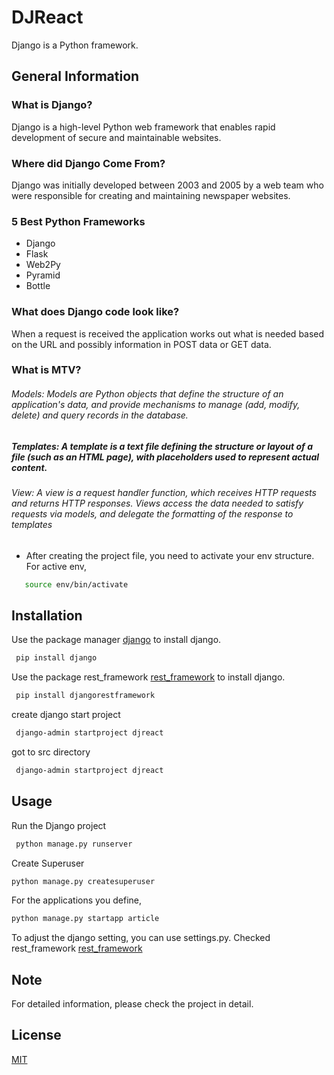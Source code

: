 # DJReact

Django is a Python framework.

## General Information
### What is Django?
Django is a high-level Python web framework that enables rapid development of secure and maintainable websites.
### Where did Django Come From?
Django was initially developed between 2003 and 2005 by a web team who were responsible for creating and maintaining newspaper websites.
### 5 Best Python Frameworks
- Django
- Flask
- Web2Py
- Pyramid
- Bottle
### What does Django code look like?
When a request is received the application works out what is needed based on the URL and possibly information in POST data or GET data.
### What is MTV?
###### Models: Models are Python objects that define the structure of an application's data, and provide mechanisms to manage (add, modify, delete) and query records in the database. 

##### Templates: A template is a text file defining the structure or layout of a file (such as an HTML page), with placeholders used to represent actual content. 

###### View: A view is a request handler function, which receives HTTP requests and returns HTTP responses. Views access the data needed to satisfy requests via models, and delegate the formatting of the response to templates

- After creating the project file, you need to activate your env structure. For active env,

```bash
   source env/bin/activate
```

## Installation

Use the package manager [django](https://docs.djangoproject.com/en/3.1/topics/install/) to install django.

```bash
 pip install django
```

Use the package rest_framework [rest_framework](https://www.django-rest-framework.org/) to install django.

```bash
 pip install djangorestframework
```

create django start project

```bash
 django-admin startproject djreact
```

got to src directory 

```bash
 django-admin startproject djreact
```

## Usage

Run the Django project
```bash
 python manage.py runserver
```

Create Superuser  
```python
python manage.py createsuperuser
```

For the applications you define, 
```python
python manage.py startapp article
```
To adjust the django setting, you can use settings.py. Checked rest_framework [rest_framework](https://www.django-rest-framework.org/)

## Note
For detailed information, please check the project in detail.

## License
[MIT](https://osmanselvi.com)